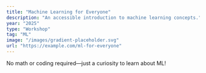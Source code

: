 ```yaml
---
title: "Machine Learning for Everyone"
description: "An accessible introduction to machine learning concepts."
year: "2025"
type: "Workshop"
tag: "ML"
image: "/images/gradient-placeholder.svg"
url: "https://example.com/ml-for-everyone"
---
```

No math or coding required—just a curiosity to learn about ML!
